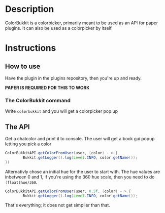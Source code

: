 # Description
ColorBukkit is a colorpicker, primarily meant to be used as an API for paper plugins. 
It can also be used as a colorpicker by itself

# Instructions
## How to use
Have the plugin in the plugins repository, then you're up and ready.

<b>PAPER IS REQUIRED FOR THIS TO WORK </b>
### The ColorBukkit command
Write `colorbukkit` and you will get a colorpicker pop up
## The API
Get a chatcolor and print it to console. The user will get a book gui popup letting you pick a color
```java
ColorBukkitAPI.getColorFromUser(user, (color) - > {
        Bukkit.getLogger().log(Level.INFO, color.getName());
})
```
Alternativly chose an initial hue for the user to start with. The hue values are inbetween 0 and 1,
if you're using the 360 hue scale, then you need to do `(float)hue/360`.
```java
ColorBukkitAPI.getColorFromUser(user, 0.5f, (color) - > {
        Bukkit.getLogger().log(Level.INFO, color.getName());
```
That's everything; it does not get simplier than that.
